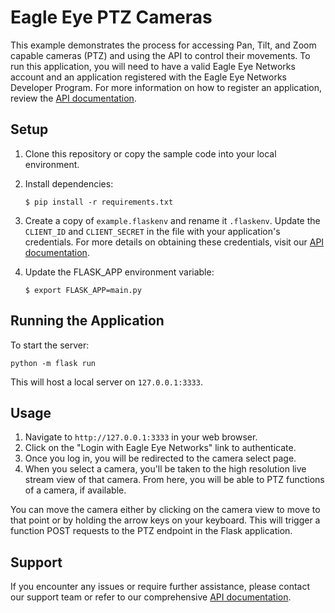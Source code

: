 # Eagle Eye PTZ Cameras

This example demonstrates the process for accessing Pan, Tilt, and Zoom capable cameras (PTZ) and using the API to control their movements. To run this application, you will need to have a valid Eagle Eye Networks account and an application registered with the Eagle Eye Networks Developer Program. For more information on how to register an application, review the [API documentation](https://developer.eagleeyenetworks.com/docs/getting-started).


## Setup

1. Clone this repository or copy the sample code into your local environment.
   
2. Install dependencies:
   ```
   $ pip install -r requirements.txt
   ```

3. Create a copy of `example.flaskenv` and rename it `.flaskenv`. Update the `CLIENT_ID` and `CLIENT_SECRET` in the file with your application's credentials. For more details on obtaining these credentials, visit our [API documentation](https://developer.eagleeyenetworks.com/docs/client-credentials).

4. Update the FLASK_APP environment variable:
   ```
   $ export FLASK_APP=main.py
   ```

## Running the Application

To start the server:
```
python -m flask run
```
This will host a local server on `127.0.0.1:3333`.

## Usage

1. Navigate to `http://127.0.0.1:3333` in your web browser.
2. Click on the "Login with Eagle Eye Networks" link to authenticate.
3. Once you log in, you will be redirected to the camera select page.
4. When you select a camera, you'll be taken to the high resolution live stream view of that camera. From here, you will be able to PTZ functions of a camera, if available.

You can move the camera either by clicking on the camera view to move to that point or by holding the arrow keys on your keyboard. This will trigger a function POST requests to the PTZ endpoint in the Flask application.


## Support

If you encounter any issues or require further assistance, please contact our support team or refer to our comprehensive [API documentation](https://developer.eagleeyenetworks.com/reference/listcameras).
